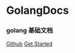 <!-- ![logo](https://docsify.js.org/_media/icon.svg) -->
<!--首页内容-->

# GolangDocs

### golang 基础文档

<!-- > 以 Spring Security 为主题，开启学习之旅，从基本案例到实战案例 -->

[Github](https://github.com/LLiuHuan)
[Get Started](README.md)
